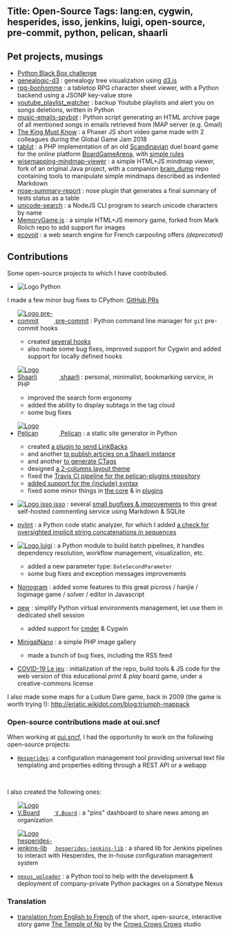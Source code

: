Title: Open-Source
Tags: lang:en, cygwin, hesperides, isso, jenkins, luigi, open-source, pre-commit, python, pelican, shaarli
---

## Pet projects, musings

<!-- TODO: mention Undying Dusk (with trailer) & shared-img-reveal -->

- [Python Black Box challenge](https://lucas-c.frama.io/python-blackbox-challenges/)
- [genealogic-d3](https://github.com/Lucas-C/genealogic-d3) : genealogy tree visualization using [d3.js](https://d3js.org)
- [rpg-bonhomme](https://github.com/Lucas-C/rpg-bonhomme) : a tabletop RPG character sheet viewer, with a Python backend using a JSONP key-value store
- [youtube_playlist_watcher](https://github.com/Lucas-C/youtube_playlist_watcher) : backup Youtube playlists and alert you on songs deletions, written in Python
- [music-emails-spybot](https://github.com/Lucas-C/music-emails-spybot) : Python script generating an HTML archive page of all mentioned songs in emails retrieved from IMAP server (e.g. Gmail)
- [The King Must Know](https://github.com/Lucas-C/OuiJam2018) : a Phaser JS short video game made with 2 colleagues during the Global Game Jam 2018
- [tablut](https://github.com/Lucas-C/tablut/) : a PHP implementation of an old [Scandinavian](https://en.wikipedia.org/wiki/Tafl_games) duel board game for the online platform [BoardGameArena](https://boardgamearena.com), with [simple rules](http://en.doc.boardgamearena.com/Gamehelptablut)
- [wisemapping-mindmap-viewer](https://github.com/Lucas-C/wisemapping-mindmap-viewer) : a simple HTML+JS mindmap viewer, fork of an original Java project,
with a companion [brain_dump](https://github.com/Lucas-C/brain_dump) repo containing tools to manipulate simple mindmaps described as indented Markdown
- [nose-summary-report](https://pypi.org/project/nose-summary-report/) : nose plugin that generates a final summary of tests status as a table
- [unicode-search](https://github.com/Lucas-C/unicode-search) : a NodeJS CLI program to search unicode characters by name
- [MemoryGame.js](https://github.com/Lucas-C/MemoryGame.js) : a simple HTML+JS memory game, forked from Mark Rolich repo to add support for images
- [ecovoit](https://github.com/Lucas-C/ecovoit) : a web search engine for French carpooling offers _(deprecated)_


## Contributions
Some open-source projects to which I have contributed.

- <img alt="Logo Python" src="images/open-source/python-logo.png" style="max-width: 16em">
I made a few minor bug fixes to CPython: [GitHub PRs](https://github.com/python/cpython/pulls?utf8=%E2%9C%93&q=author%3ALucas-C+)

- [<img alt="Logo pre-commit" src="images/open-source/pre-commit-logo.png" style="max-width: 6em"> pre-commit](http://pre-commit.com) :
Python command line manager for `git` pre-commit hooks
    * created [several hooks](https://github.com/Lucas-C?tab=repositories&q=pre-commit-hooks&type=source)
    * also made some bug fixes, improved support for Cygwin and added support for locally defined hooks

- [<img alt="Logo Shaarli" src="images/open-source/shaarli-logo.png" style="max-width: 6rem"> shaarli](https://github.com/shaarli/Shaarli) :
personal, minimalist, bookmarking service, in PHP
    * improved the search form ergonomy
    * added the ability to display subtags in the tag cloud
    * some bug fixes

- [<img alt="Logo Pelican" src="images/open-source/pelican-logo.png" style="max-width: 6rem"> Pelican](https://getpelican.com/) : a static site generator in Python
    * created [a plugin to send LinkBacks](https://github.com/pelican-plugins/linkbacks/)
    * and another [to publish articles on a Shaarli instance](https://github.com/getpelican/pelican-plugins/pull/1167)
    * and another [to generate CTags](https://github.com/getpelican/pelican-plugins/pull/1038)
    * designed [a 2-columns layout theme](https://github.com/Lucas-C/pelican-theme-timeline)
    * fixed the [Travis CI pipeline for the pelican-plugins repository](https://github.com/getpelican/pelican-plugins/issues/1170)
    * [added support for the {include} syntax](https://github.com/getpelican/pelican/pull/2628)
    * fixed some minor things in [the core](https://github.com/getpelican/pelican/pulls?utf8=%E2%9C%93&q=is%3Apr+author%3ALucas-C+) & in [plugins](https://github.com/getpelican/pelican-plugins/pull/1035)

- [<img alt="Logo isso" src="images/open-source/isso-logo.svg" style="max-width: 6rem"> isso](https://posativ.org/isso/) : several [small bugfixes & improvements](https://github.com/posativ/isso/pulls?q=author%3ALucas-C) to this great self-hosted commenting service using Markdown & SQLite

- [pylint](http://pylint.pycqa.org/en/latest/intro.html) : a Python code static analyzer, for which I added [a check for oversighted implicit string concatenations in sequences](https://github.com/PyCQA/pylint/pull/1655)

- [<img alt="Logo luigi" src="images/open-source/luigi-logo.png" style="max-width: 6rem">](https://github.com/spotify/luigi) :
a Python module to build batch pipelines, it handles dependency resolution, workflow management, visualization, etc.
    * added a new parameter type: `DateSecondParameter`
    * some bug fixes and exception messages improvements

- [Nonogram](https://github.com/Lucas-C/Nonogram) : added some features to this great picross / hanjie / logimage game / solver / editor in Javascript

- [pew](https://github.com/berdario/pew) : simplify Python virtual environments management, let use them in dedicated shell session
    * added support for [cmder](http://cmder.net) & Cygwin

- [MinigalNano](https://github.com/sebsauvage/MinigalNano) : a simple PHP image gallery
    * made a bunch of bug fixes, including the RSS feed

- [COVID-19 Le jeu](https://github.com/covid19lejeu/covid-19-le-jeu) : initialization of the repo, build tools & JS code for the web version of this educational _print & play_ board game, under a creative-commons license

I also made some maps for a Ludum Dare game, back in 2009 (the game is worth trying !):
<http://eriatic.wikidot.com/blog:triumph-mappack>


### Open-source contributions made at oui.sncf

When working at [oui.sncf](https://jobs.oui.sncf), I had the opportunity to work on the following open-source projects:

- [`Hesperides`](https://github.com/voyages-sncf-technologies/hesperides):
a configuration management tool providing universal text file templating and properties editing through a REST API or a webapp

<br>

I also created the following ones:

- [<img alt="Logo V.Board" src="images/open-source/logo-vboard.jpg" style="max-width: 6em"> `V.Board`](https://github.com/voyages-sncf-technologies/vboard) :
a "pins" dashboard to share news among an organization

- [<img alt="Logo hesperides-jenkins-lib" src="images/open-source/hesperides-jenkins-lib-logo.png" style="max-width: 6em"> `hesperides-jenkins-lib`](https://github.com/voyages-sncf-technologies/hesperides-jenkins-lib) :
a shared lib for Jenkins pipelines to interact with Hesperides, the in-house configuration management system

- [`nexus_uploader`](https://github.com/voyages-sncf-technologies/nexus_uploader) :
a Python tool to help with the development & deployment of company-private Python packages on a Sonatype Nexus


### Translation
- [translation from English to French](https://github.com/CrowsCrowsCrows/the-temple-of-no/pull/1) of the short, open-source, interactive story game
[The Temple of No](https://crowscrowscrows.itch.io/the-temple-of-no) by the [Crows Crows Crows](http://www.crowscrowscrows.com/) studio


<style>
.uk-article-content > ul > li {
    margin-bottom: 2rem;
}
</style>
